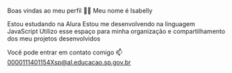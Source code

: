Boas vindas ao meu perfil 💙💙
Meu nome é Isabelly

Estou estudando na Alura
Estou me desenvolvendo na linguagem JavaScript
Utilizo esse espaço para minha organização e compartilhamento dos meu projetos desenvolvidos

Você pode entrar em contato comigo 📫
0000111401154Xsp@al.educacao.sp.gov.br
